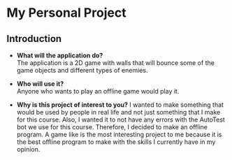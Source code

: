# My Personal Project

## Introduction

- **What will the application do?**  
The application is a 2D game with walls that will bounce 
some of the game objects and different types of enemies.

- **Who will use it?**  
Anyone who wants to play an offline game would play it.

- **Why is this project of interest to you?**
I wanted to make something that would be used by people in 
real life and not just something that I make for this 
course. Also, I wanted it to not have any errors with the 
AutoTest bot we use for this course. Therefore, I decided 
to make an offline program. A game like is the most 
interesting project to me because it is the best offline
program to make with the skills I currently have in my 
opinion.